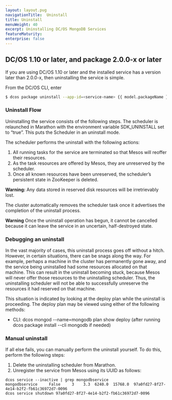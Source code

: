 ```yaml
---
layout: layout.pug
navigationTitle:  Uninstall
title: Uninstall
menuWeight: 40
excerpt: Uninstalling DC/OS MongoDB Services
featureMaturity:
enterprise: false
---
```



## DC/OS 1.10 or later, and package 2.0.0-x or later

If you are using DC/OS 1.10 or later and the installed service has a version later than 2.0.0-x, then uninstalling the service is simple.

From the DC/OS CLI, enter 

```bash
$ dcos package uninstall --app-id=<service-name> {{ model.packageName }}
```

### Uninstall Flow

Uninstalling the service consists of the following steps. The scheduler is relaunched in Marathon with the environment variable SDK_UNINSTALL set to “true”. This puts the Scheduler in an uninstall mode.

The scheduler performs the uninstall with the following actions:

   1. All running tasks for the service are terminated so that Mesos will reoffer their resources.
   1. As the task resources are offered by Mesos, they are unreserved by the scheduler.
   1. Once all known resources have been unreserved, the scheduler’s persistent state in ZooKeeper is deleted.

**Warning:** Any data stored in reserved disk resources will be irretrievably lost.

The cluster automatically removes the scheduler task once it advertises the completion of the uninstall process.

**Warning** Once the uninstall operation has begun, it cannot be cancelled because it can leave the service in an uncertain, half-destroyed state.

### Debugging an uninstall

In the vast majority of cases, this uninstall process goes off without a hitch. However, in certain situations, there can be snags along the way. For example, perhaps a machine in the cluster has permanently gone away, and the service being uninstalled had some resources allocated on that machine. This can result in the uninstall becoming stuck, because Mesos will never offer those resources to the uninstalling scheduler. Thus, the uninstalling scheduler will not be able to successfully unreserve the resources it had reserved on that machine.

This situation is indicated by looking at the deploy plan while the uninstall is proceeding. The deploy plan may be viewed using either of the following methods:

- CLI: dcos mongod --name=mongodb plan show deploy (after running dcos package install --cli mongodb if needed)

### Manual uninstall    

If all else fails, you can manually perform the uninstall yourself. To do this, perform the following steps:

1. Delete the uninstalling scheduler from Marathon.
1. Unregister the service from Mesos using its UUID as follows:

```shell
dcos service --inactive | grep mongodbservice
mongodbservice     False     3    3.3  6240.0  15768.0  97a0fd27-8f27-4e14-b2f2-fb61c36972d7-0096
dcos service shutdown 97a0fd27-8f27-4e14-b2f2-fb61c36972d7-0096
```
